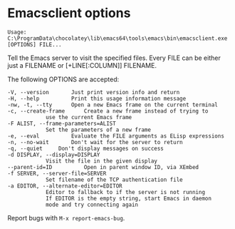 # Emacsclient options

    Usage: C:\ProgramData\chocolatey\lib\emacs64\tools\emacs\bin\emacsclient.exe [OPTIONS] FILE...


Tell the Emacs server to visit the specified files.
Every FILE can be either just a FILENAME or [+LINE[:COLUMN]] FILENAME.

The following OPTIONS are accepted:
```
-V, --version		Just print version info and return
-H, --help    		Print this usage information message
-nw, -t, --tty 		Open a new Emacs frame on the current terminal
-c, --create-frame    	Create a new frame instead of trying to
			use the current Emacs frame
-F ALIST, --frame-parameters=ALIST
			Set the parameters of a new frame
-e, --eval    		Evaluate the FILE arguments as ELisp expressions
-n, --no-wait		Don't wait for the server to return
-q, --quiet		Don't display messages on success
-d DISPLAY, --display=DISPLAY
			Visit the file in the given display
--parent-id=ID          Open in parent window ID, via XEmbed
-f SERVER, --server-file=SERVER
			Set filename of the TCP authentication file
-a EDITOR, --alternate-editor=EDITOR
			Editor to fallback to if the server is not running
			If EDITOR is the empty string, start Emacs in daemon
			mode and try connecting again
```

Report bugs with ```M-x report-emacs-bug```.
